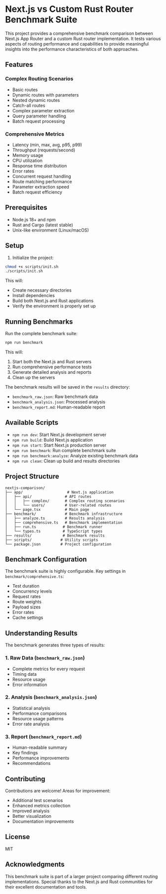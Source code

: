 # Next.js vs Custom Rust Router Benchmark Suite

This project provides a comprehensive benchmark comparison between Next.js App Router and a custom Rust router implementation. It tests various aspects of routing performance and capabilities to provide meaningful insights into the performance characteristics of both approaches.

## Features

### Complex Routing Scenarios
- Basic routes
- Dynamic routes with parameters
- Nested dynamic routes
- Catch-all routes
- Complex parameter extraction
- Query parameter handling
- Batch request processing

### Comprehensive Metrics
- Latency (min, max, avg, p95, p99)
- Throughput (requests/second)
- Memory usage
- CPU utilization
- Response time distribution
- Error rates
- Concurrent request handling
- Route matching performance
- Parameter extraction speed
- Batch request efficiency

## Prerequisites

- Node.js 18+ and npm
- Rust and Cargo (latest stable)
- Unix-like environment (Linux/macOS)

## Setup

1. Initialize the project:
```bash
chmod +x scripts/init.sh
./scripts/init.sh
```

This will:
- Create necessary directories
- Install dependencies
- Build both Next.js and Rust applications
- Verify the environment is properly set up

## Running Benchmarks

Run the complete benchmark suite:
```bash
npm run benchmark
```

This will:
1. Start both the Next.js and Rust servers
2. Run comprehensive performance tests
3. Generate detailed analysis and reports
4. Clean up the servers

The benchmark results will be saved in the `results` directory:
- `benchmark_raw.json`: Raw benchmark data
- `benchmark_analysis.json`: Processed analysis
- `benchmark_report.md`: Human-readable report

## Available Scripts

- `npm run dev`: Start Next.js development server
- `npm run build`: Build Next.js application
- `npm run start`: Start Next.js production server
- `npm run benchmark`: Run complete benchmark suite
- `npm run benchmark:analyze`: Analyze existing benchmark data
- `npm run clean`: Clean up build and results directories

## Project Structure

```
nextjs-comparison/
├── app/                    # Next.js application
│   ├── api/               # API routes
│   │   ├── complex/       # Complex routing scenarios
│   │   └── users/         # User-related routes
│   └── page.tsx           # Main page
├── benchmark/             # Benchmark infrastructure
│   ├── analyze.ts         # Results analysis
│   ├── comprehensive.ts   # Benchmark implementation
│   ├── run.ts            # Benchmark runner
│   └── types.ts          # TypeScript types
├── results/              # Benchmark results
├── scripts/             # Utility scripts
└── package.json         # Project configuration
```

## Benchmark Configuration

The benchmark suite is highly configurable. Key settings in `benchmark/comprehensive.ts`:

- Test duration
- Concurrency levels
- Request rates
- Route weights
- Payload sizes
- Error rates
- Cache settings

## Understanding Results

The benchmark generates three types of results:

### 1. Raw Data (`benchmark_raw.json`)
- Complete metrics for every request
- Timing data
- Resource usage
- Error information

### 2. Analysis (`benchmark_analysis.json`)
- Statistical analysis
- Performance comparisons
- Resource usage patterns
- Error rate analysis

### 3. Report (`benchmark_report.md`)
- Human-readable summary
- Key findings
- Performance improvements
- Recommendations

## Contributing

Contributions are welcome! Areas for improvement:

- Additional test scenarios
- Enhanced metrics collection
- Improved analysis
- Better visualization
- Documentation improvements

## License

MIT

## Acknowledgments

This benchmark suite is part of a larger project comparing different routing implementations. Special thanks to the Next.js and Rust communities for their excellent documentation and tools.
